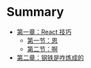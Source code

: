 # Summary


- [第一章：React 技巧](./react/index.md)
  - [第一节：恩](./react/state.md)
  - [第二节：啊](./react/second.md)
- [第二章：钢铁是咋炼成的](./god/index.md)
